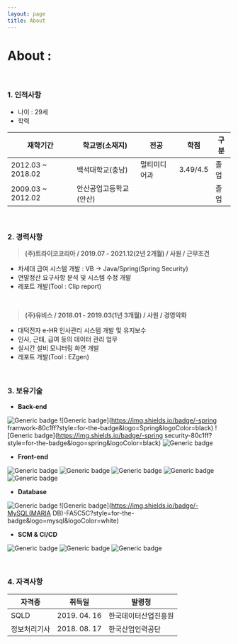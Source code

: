 ```yaml
---
layout: page
title: About
---
```

# About : 

<br>

### 1. 인적사항

* 나이 : 29세
* 학력

| 재학기간          | 학교명(소재지)         | 전공         | 학점     | 구분 |
| ----------------- | ---------------------- | ------------ | -------- | ---- |
| 2012.03 ~ 2018.02 | 백석대학교(충남)       | 멀티미디어과 | 3.49/4.5 | 졸업 |
| 2009.03 ~ 2012.02 | 안산공업고등학교(안산) |              |          | 졸업 |

<br>

### 2. 경력사항

> **(주)트라이코코리아 / 2019.07 - 2021.12(2년 2개월) / 사원 / 근무조건** 

* 차세대 급여 시스템 개발 : VB → Java/Spring(Spring Security)
* 연말정산 요구사항 분석 및 시스템 수정 개발
* 레포트 개발(Tool : Clip report)

<br>

> **(주)유비스 / 2018.01 - 2019.03(1년 3개월) / 사원 / 경영악화**

* 대덕전자 e-HR 인사관리 시스템 개발 및 유지보수
* 인사, 근태, 급여 등의 데이터 관리 업무
* 실시간 설비 모니터링 화면 개발
* 레포트 개발(Tool : EZgen)

<br>

### 3. 보유기술

* **Back-end**

![Generic badge](https://img.shields.io/badge/-java-80c1ff?style=for-the-badge&logo=java&logoColor=black)  ![Generic badge](https://img.shields.io/badge/-spring framwork-80c1ff?style=for-the-badge&logo=Spring&logoColor=black)  ![Generic badge](https://img.shields.io/badge/-spring security-80c1ff?style=for-the-badge&logo=spring&logoColor=black)  ![Generic badge](https://img.shields.io/badge/-MyBatis-80c1ff?style=for-the-badge&logo=MyBatis&logoColor=black)   

* **Front-end**

![Generic badge](https://img.shields.io/badge/-HTML-cce6ff?style=for-the-badge&logo=HTML5&logoColor=white)  ![Generic badge](https://img.shields.io/badge/-CSS-cce6ff?style=for-the-badge&logo=CSS3&logoColor=white)  ![Generic badge](https://img.shields.io/badge/-JavaScript-cce6ff?style=for-the-badge&logo=JavaScript&logoColor=white)  ![Generic badge](https://img.shields.io/badge/-jquery-cce6ff?style=for-the-badge&logo=jquery&logoColor=white)  ![Generic badge](https://img.shields.io/badge/-bootstrap-cce6ff?style=for-the-badge&logo=bootstrap&logoColor=white)

* **Database**

![Generic badge](https://img.shields.io/badge/-ORACLE-FA5C5C?style=for-the-badge&logo=oracle&logoColor=white)  ![Generic badge](https://img.shields.io/badge/-MySQL(MARIA DB)-FA5C5C?style=for-the-badge&logo=mysql&logoColor=white)

* **SCM & CI/CD**

![Generic badge](https://img.shields.io/badge/-SVN-654FF0?style=for-the-badge&logo=svn&logoColor=white)  ![Generic badge](https://img.shields.io/badge/-GIT-654FF0?style=for-the-badge&logo=Github&logoColor=white)  ![Generic badge](https://img.shields.io/badge/-Jenkins-654FF0?style=for-the-badge&logo=Jenkins&logoColor=white)

<br>

### 4. 자격사항

| 자격증       | 취득일       | 발령청               |
| ------------ | ------------ | -------------------- |
| SQLD         | 2019. 04. 16 | 한국데이터산업진흥원 |
| 정보처리기사 | 2018. 08. 17 | 한국산업인력공단     |

